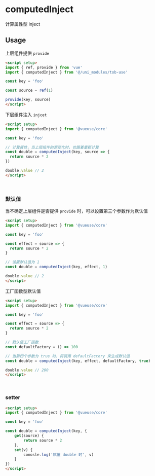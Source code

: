 # computedInject

计算属性型 inject

## Usage

上层组件提供 `provide`

```html
<script setup>
import { ref, provide } from 'vue'
import { computedInject } from '@/uni_modules/tob-use'

const key = 'foo'

const source = ref(1)

provide(key, source)
</script>
```

下层组件注入 `injcet`

```html
<script setup>
import { computedInject } from '@vueuse/core'

const key = 'foo'

// 计算属性，当上层组件的源变化时，也跟着重新计算
const double = computedInject(key, source => {
  return source * 2
})

double.value // 2
</script>
```

<br />

### 默认值

当不确定上层组件是否提供 `provide` 时，可以设置第三个参数作为默认值

```html
<script setup>
import { computedInject } from '@vueuse/core'

const key = 'foo'

const effect = source => {
  return source * 2
}

// 设置默认值为 1
const double = computedInject(key, effect, 1)

double.value // 2
</script>
```

工厂函数型默认值

```html
<script setup>
import { computedInject } from '@vueuse/core'

const key = 'foo'

const effect = source => {
  return source * 2
}

// 默认值工厂函数
const defaultFactory = () => 100

// 当第四个参数为 true 时，将调用 defaultFactory 来生成默认值
const double = computedInject(key, effect, defaultFactory, true)

double.value // 200
</script>
```

<br />

### setter

```html
<script setup>
import { computedInject } from '@vueuse/core'

const key = 'foo'

const double = computedInject(key, {
    get(source) {
        return source * 2
    },
    set(v) {
        conosle.log('赋值 double 时', v)
    }
})
</script>
```